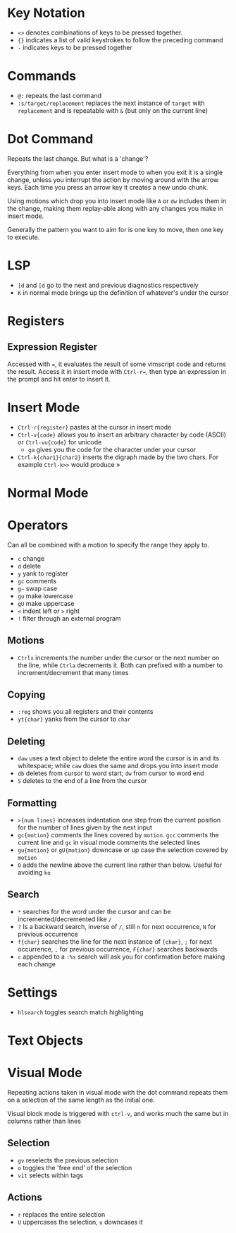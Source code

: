 # Key Notation
- `<>` denotes combinations of keys to be pressed together. 
- `{}` indicates a list of valid keystrokes to follow the preceding command
- `-` indicates keys to be pressed together

# Commands 
- `@:` repeats the last command
- `:s/target/replacement` replaces the next instance of `target` with `replacement` and is repeatable with `&` (but only on the current line)
# Dot Command

Repeats the last change. But what is a 'change'? 

Everything from when you enter insert mode to when you exit it is a single change, unless you interrupt the action by moving around with the arrow keys. Each time you press an arrow key it creates a new undo chunk. 

Using motions which drop you into insert mode like `A` or `dw` includes them in the change, making them replay-able along with any changes you make in insert mode.

Generally the pattern you want to aim for is one key to move, then one key to execute.

# LSP

- `]d` and `[d` go to the next and previous diagnostics respectively
- `K` in normal mode brings up the definition of whatever's under the cursor
# Registers

## Expression Register
Accessed with `=`, it evaluates the result of some vimscript code and returns the result. Access it in insert mode with `Ctrl-r=`, then type an expression in the prompt and hit enter to insert it.
# Insert Mode
- `Ctrl-r{register}` pastes at the cursor in insert mode 
- `Ctrl-v{code}` allows you to insert an arbitrary character by code (ASCII) or `Ctrl-vu{code}` for unicode
   - `ga` gives you the code for the character under your cursor
- `Ctrl-k{char1}{char2}` inserts the digraph made by the two chars. For example `Ctrl-k>>` would produce »
# Normal Mode

# Operators
Can all be combined with a motion to specify the range they apply to. 

- `c` change
- `d` delete
- `y` yank to register
- `gc` comments
- `g~` swap case
- `gu` make lowercase
- `gU` make uppercase
- `<` indent left or `>` right
- `!` filter through an external program
## Motions
- `Ctrlx` increments the number under the cursor or the next number on the line, while `Ctrla` decrements it. Both can prefixed with a number to increment/decrement that many times

## Copying
- `:reg` shows you all registers and their contents
- `yt{char}` yanks from the cursor to `char`

## Deleting
- `daw` uses a text object to delete the entire word the cursor is in and its whitespace; while `caw` does the same and drops you into insert mode
- `db` deletes from cursor to word start; `dw` from cursor to word end
- `S` deletes to the end of a line from the cursor
## Formatting
- `>{num lines}` increases indentation one step from the current position for the number of lines given by the next input
- `gc{motion}` comments the lines covered by `motion`. `gcc` comments the current line and `gc` in visual mode comments the selected lines
- `gu{motion}` or `gU{motion}` downcase or up case the selection covered by `motion`
- `O` adds the newline above the current line rather than below. Useful for avoiding `ko`
## Search
- `*` searches for the word under the cursor and can be incremented/decremented like `/`
- `?` Is a backward search, inverse of `/`, still `n` for next occurrence, `N` for previous occurrence
- `f{char}` searches the line for the next instance of `{char}`, `;` for next occurrence, `,` for previous occurrence, `F{char}` searches backwards
- `c` appended to a `:%s` search will ask you for confirmation before making each change

# Settings

- `hlsearch` toggles search match highlighting

# Text Objects



# Visual Mode
Repeating actions taken in visual mode with the dot command repeats them on a selection of the same length as the initial one. 

Visual block mode is triggered with `ctrl-v`, and works much the same but in columns rather than lines

## Selection 
- `gv` reselects the previous selection
- `o` toggles the 'free end' of the selection
- `vit` selects within tags

## Actions
- `r` replaces the entire selection
- `U` uppercases the selection, `u` downcases it